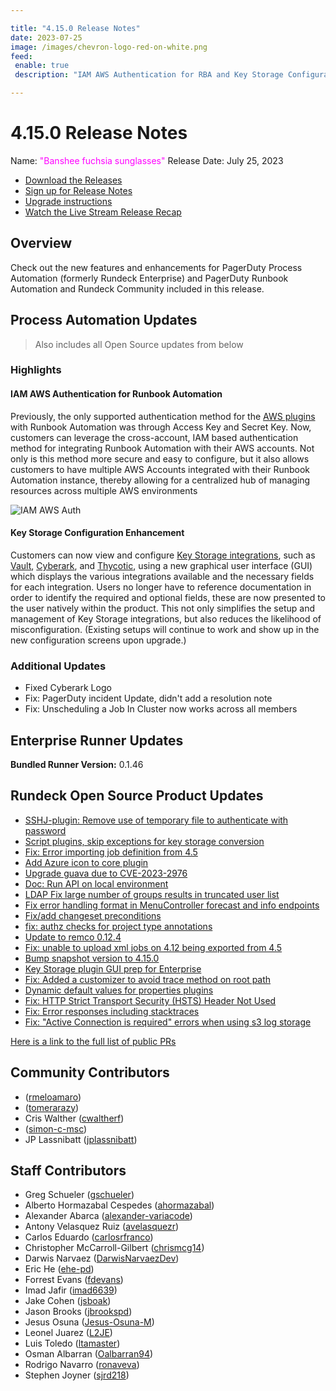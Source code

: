 ```yaml
---

title: "4.15.0 Release Notes"
date: 2023-07-25
image: /images/chevron-logo-red-on-white.png
feed:
 enable: true
 description: "IAM AWS Authentication for RBA and Key Storage Configuration GUI"

---
```


# 4.15.0 Release Notes

Name: <span style="color: fuchsia"><span class="glyphicon glyphicon-sunglasses"></span> "Banshee fuchsia sunglasses"</span>
Release Date: July 25, 2023

- [Download the Releases](https://download.rundeck.com/)
- [Sign up for Release Notes](https://www.rundeck.com/release-notes-signup)
- [Upgrade instructions](/upgrading/)
- [Watch the Live Stream Release Recap](https://youtu.be/t_O6P7dPb1M)

<YouTube id="t_O6P7dPb1M" />

## Overview

Check out the new features and enhancements for PagerDuty Process Automation (formerly Rundeck Enterprise) and PagerDuty Runbook Automation and Rundeck Community included in this release.

## Process Automation Updates

> Also includes all Open Source updates from below

### Highlights

#### IAM AWS Authentication for Runbook Automation
Previously, the only supported authentication method for the [AWS plugins](/manual/plugins/aws-plugins-overview.md) with Runbook Automation was through Access Key and Secret Key.  Now, customers can leverage the cross-account, IAM based authentication method for integrating Runbook Automation with their AWS accounts.  Not only is this method more secure and easy to configure, but it also allows customers to have multiple AWS Accounts integrated with their Runbook Automation instance, thereby allowing for a centralized hub of managing resources across multiple AWS environments

![IAM AWS Auth](@assets/img/aws-iam-auth-rba.png)<br>

#### Key Storage Configuration Enhancement

Customers can now view and configure [Key Storage integrations](/manual/key-storage/key-storage.md), such as [Vault](/manual/key-storage/storage-plugins/vault.md), [Cyberark](/manual/key-storage/storage-plugins/cyberark-storage.md), and [Thycotic](/manual/key-storage/storage-plugins/thycotic-storage.md), using a new graphical user interface (GUI) which displays the various integrations available and the necessary fields for each integration.  Users no longer have to reference documentation in order to identify the required and optional fields, these are now presented to the user natively within the product. This not only simplifies the setup and management of Key Storage integrations, but also reduces the likelihood of misconfiguration.  (Existing setups will continue to work and show up in the new configuration screens upon upgrade.)

### Additional Updates

* Fixed Cyberark Logo
* Fix: PagerDuty incident Update, didn&#39;t add a resolution note
* Fix: Unscheduling a Job In Cluster now works across all members

## Enterprise Runner Updates

**Bundled Runner Version:** 0.1.46

## Rundeck Open Source Product Updates

* [SSHJ-plugin: Remove use of temporary file to authenticate with password](https://github.com/rundeck/rundeck/pull/8428)
* [Script plugins, skip exceptions for key storage conversion](https://github.com/rundeck/rundeck/pull/8426)
* [Fix: Error importing job definition from 4.5](https://github.com/rundeck/rundeck/pull/8423)
* [Add Azure icon to core plugin](https://github.com/rundeck/rundeck/pull/8422)
* [Upgrade guava due to CVE-2023-2976](https://github.com/rundeck/rundeck/pull/8421)
* [Doc: Run API on local environment](https://github.com/rundeck/rundeck/pull/8396)
* [LDAP Fix large number of groups results in truncated user list](https://github.com/rundeck/rundeck/pull/8395)
* [Fix error handling format in MenuController forecast and info endpoints](https://github.com/rundeck/rundeck/pull/8394)
* [Fix/add changeset preconditions](https://github.com/rundeck/rundeck/pull/8393)
* [fix: authz checks for project type annotations](https://github.com/rundeck/rundeck/pull/8387)
* [Update to remco 0.12.4](https://github.com/rundeck/rundeck/pull/8384)
* [Fix: unable to upload xml jobs on 4.12 being exported from 4.5](https://github.com/rundeck/rundeck/pull/8376)
* [Bump snapshot version to 4.15.0](https://github.com/rundeck/rundeck/pull/8375)
* [Key Storage plugin GUI prep for Enterprise](https://github.com/rundeck/rundeck/pull/8373)
* [Fix: Added a customizer to avoid trace method on root path](https://github.com/rundeck/rundeck/pull/8357)
* [Dynamic default values for properties plugins](https://github.com/rundeck/rundeck/pull/8356)
* [Fix: HTTP Strict Transport Security (HSTS) Header Not Used](https://github.com/rundeck/rundeck/pull/8347)
* [Fix: Error responses including stacktraces](https://github.com/rundeck/rundeck/pull/8322)
* [Fix: &quot;Active Connection is required&quot; errors when using s3 log storage](https://github.com/rundeck/rundeck/pull/8319)


[Here is a link to the full list of public PRs](https://github.com/rundeck/rundeck/pulls?q=is%3Apr+milestone%3A4.15.0+is%3Aclosed)

## Community Contributors

*  ([rmeloamaro](https://github.com/rmeloamaro))
*  ([tomerarazy](https://github.com/tomerarazy))
* Cris Walther ([cwaltherf](https://github.com/cwaltherf))
*  ([simon-c-msc](https://github.com/simon-c-msc))
* JP Lassnibatt ([jplassnibatt](https://github.com/jplassnibatt))

## Staff Contributors

* Greg Schueler ([gschueler](https://github.com/gschueler))
* Alberto Hormazabal Cespedes ([ahormazabal](https://github.com/ahormazabal))
* Alexander Abarca ([alexander-variacode](https://github.com/alexander-variacode))
* Antony Velasquez Ruiz ([avelasquezr](https://github.com/avelasquezr))
* Carlos Eduardo ([carlosrfranco](https://github.com/carlosrfranco))
* Christopher McCarroll-Gilbert ([chrismcg14](https://github.com/chrismcg14))
* Darwis Narvaez ([DarwisNarvaezDev](https://github.com/DarwisNarvaezDev))
* Eric He ([ehe-pd](https://github.com/ehe-pd))
* Forrest Evans ([fdevans](https://github.com/fdevans))
* Imad Jafir ([imad6639](https://github.com/imad6639))
* Jake Cohen ([jsboak](https://github.com/jsboak))
* Jason Brooks ([jbrookspd](https://github.com/jbrookspd))
* Jesus Osuna ([Jesus-Osuna-M](https://github.com/Jesus-Osuna-M))
* Leonel Juarez ([L2JE](https://github.com/L2JE))
* Luis Toledo ([ltamaster](https://github.com/ltamaster))
* Osman Albarran ([Oalbarran94](https://github.com/Oalbarran94))
* Rodrigo Navarro ([ronaveva](https://github.com/ronaveva))
* Stephen Joyner ([sjrd218](https://github.com/sjrd218))
